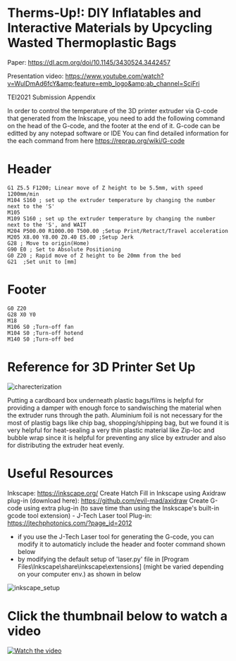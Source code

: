 # Therms-Up!: DIY Inflatables and Interactive Materials by Upcycling Wasted Thermoplastic Bags
Paper: https://dl.acm.org/doi/10.1145/3430524.3442457

Presentation video: https://www.youtube.com/watch?v=WulDmAd6fcY&amp;feature=emb_logo&amp;ab_channel=SciFri

TEI2021 Submission Appendix


In order to control the temperature of the 3D printer extruder via G-code that generated from the Inkscape, 
you need to add the following command on the head of the G-code, and the footer at the end of it.
G-code can be editted by any notepad software or IDE
You can find detailed information for the each command from here
https://reprap.org/wiki/G-code

# Header
```G-CODE
G1 Z5.5 F1200; Linear move of Z height to be 5.5mm, with speed 1200mm/min
M104 S160 ; set up the extruder temperature by changing the number next to the 'S'
M105
M109 S160 ; set up the extruder temperature by changing the number next to the 'S', and WAIT
M204 P500.00 R1000.00 T500.00 ;Setup Print/Retract/Travel acceleration
M205 X8.00 Y8.00 Z0.40 E5.00 ;Setup Jerk
G28 ; Move to origin(Home)
G90 E0 ; Set to Absolute Positioning
G0 Z20 ; Rapid move of Z height to be 20mm from the bed
G21  ;Set unit to [mm]
```

# Footer
```G-CODE
G0 Z20
G28 X0 Y0
M18
M106 S0 ;Turn-off fan
M104 S0 ;Turn-off hotend
M140 S0 ;Turn-off bed
```

# Reference for 3D Printer Set Up
![charecterization](https://user-images.githubusercontent.com/3894400/90126011-edf3c000-dd9d-11ea-91d6-150efb7180bd.png)

Putting a cardboard box underneath plastic bags/films is helpful for providing a damper with enough force to sandwisching the material when the extruder runs through the path.
Aluminium foil is not necessary for the most of plastig bags like chip bag, shopping/shipping bag, but we found it is very helpful for heat-sealing a very thin plastic material like Zip-loc and bubble wrap since it is helpful for preventing any slice by extruder and also for distributing the extruder heat evenly. 

# Useful Resources
Inkscape: https://inkscape.org/
Create Hatch Fill in Inkscape using Axidraw plug-in (download here): https://github.com/evil-mad/axidraw
Create G-code using extra plug-in (to save time than using the Inskscape's built-in gcode tool extension) - J-Tech Laser tool Plug-in:
https://jtechphotonics.com/?page_id=2012
 - if you use the J-Tech Laser tool for generating the G-code, you can modify it to automaticly include the header and footer command shown below
 - by modifying the default setup of 'laser.py' file in [Program Files\Inkscape\share\inkscape\extensions] (might be varied depending on your computer env.) as shown in below
 
 ![inkscape_setup](https://user-images.githubusercontent.com/3894400/90145261-b5aeaa80-ddba-11ea-9559-1bb579069ebc.JPG)
 
 
# Click the thumbnail below to watch a video

[![Watch the video](https://img.youtube.com/vi/VF86Q81Hd6I/hqdefault.jpg)](https://youtu.be/VF86Q81Hd6I)
